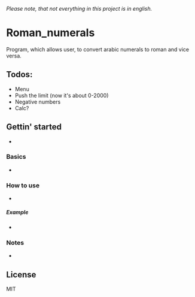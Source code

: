 *Please note, that not everything in this project is in english.*

# Roman_numerals

Program, which allows user, to convert arabic numerals to roman and vice versa.

## Todos:

- Menu
- Push the limit (now it's about 0-2000)
- Negative numbers
- Calc?

## Gettin' started
-
### Basics
-
### How to use
-
##### Example
-
### Notes
-

License
---

MIT
